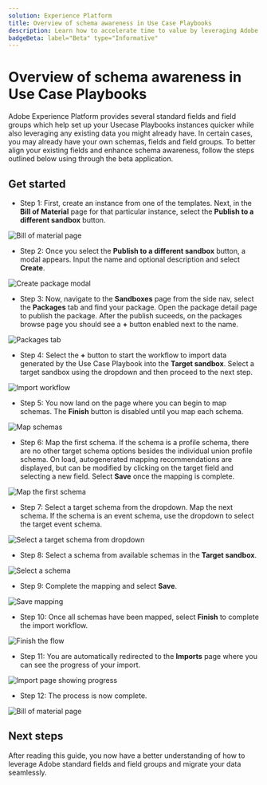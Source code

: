 ```yaml
---
solution: Experience Platform
title: Overview of schema awareness in Use Case Playbooks
description: Learn how to accelerate time to value by leveraging Adobe standard fields and field groups
badgeBeta: label="Beta" type="Informative"
---
```


# Overview of schema awareness in Use Case Playbooks

Adobe Experience Platform provides several standard fields and field groups which help set up your Usecase Playbooks instances quicker while also leveraging any existing data you might already have. In certain cases, you may already have your own schemas, fields and field groups. To better align your existing fields and enhance schema awareness, follow the steps outlined below using through the beta application.

## Get started

* Step 1: First, create an instance from one of the templates. Next, in the **Bill of Material** page for that particular instance, select the **Publish to a different sandbox** button.

![Bill of material page](/help/use-case-playbooks/assets/playbooks/data-awareness/bill-of-material.png)

* Step 2: Once you select the **Publish to a different sandbox** button, a modal appears. Input the name and optional description and select **Create**.

![Create package modal](/help/use-case-playbooks/assets/playbooks/data-awareness/create-package-modal.png)

* Step 3: Now, navigate to the **Sandboxes** page from the side nav, select the **Packages** tab and find your package. Open the package detail page to publish the package. After the publish suceeds, on the packages browse page you should see a **+** button enabled next to the name.

![Packages tab](/help/use-case-playbooks/assets/playbooks/data-awareness/packages.png)

* Step 4: Select the **+** button to start the workflow to import data generated by the Use Case Playbook into the **Target sandbox**. Select a target sandbox using the dropdown and then proceed to the next step.

![Import workflow](/help/use-case-playbooks/assets/playbooks/data-awareness/import-package-import-settings.png)

* Step 5: You now land on the page where you can begin to map schemas. The **Finish** button is disabled until you map each schema.

![Map schemas](/help/use-case-playbooks/assets/playbooks/data-awareness/import-package-view-dependencies.png)

* Step 6: Map the first schema. If the schema is a profile schema, there are no other target schema options besides the individual union profile schema. On load, autogenerated mapping recommendations are displayed, but can be modified by clicking on the target field and selecting a new field. Select **Save** once the mapping is complete.

![Map the first schema](/help/use-case-playbooks/assets/playbooks/data-awareness/map-to-existing-fields.png)

* Step 7: Select a target schema from the dropdown. Map the next schema. If the schema is an event schema, use the dropdown to select the target event schema.

![Select a target schema from dropdown](/help/use-case-playbooks/assets/playbooks/data-awareness/map-to-event-schema.png)

* Step 8: Select a schema from available schemas in the **Target sandbox**.

![Select a schema](/help/use-case-playbooks/assets/playbooks/data-awareness/map-to-available-schemas.png)

* Step 9: Complete the mapping and select **Save**.

![Save mapping](/help/use-case-playbooks/assets/playbooks/data-awareness/map-to-existing-modal.png)

* Step 10: Once all schemas have been mapped, select **Finish** to complete the import workflow.

![Finish the flow](/help/use-case-playbooks/assets/playbooks/data-awareness/complete-flow.png)

* Step 11: You are automatically redirected to the **Imports** page where you can see the progress of your import.

![Import page showing progress](/help/use-case-playbooks/assets/playbooks/data-awareness/import-progress.png)

* Step 12: The process is now complete.

![Bill of material page](/help/use-case-playbooks/assets/playbooks/data-awareness/packages.png)

## Next steps

After reading this guide, you now have a better understanding of how to leverage Adobe standard fields and field groups and migrate your data seamlessly.
